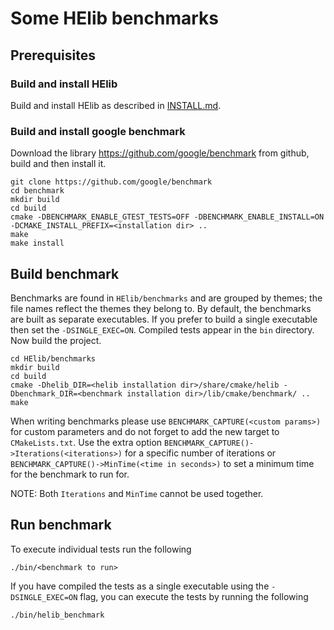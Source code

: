 # Some HElib benchmarks

## Prerequisites 

### Build and install HElib

Build and install HElib as described in [INSTALL.md](../INSTALL.md).

### Build and install google benchmark

Download the library https://github.com/google/benchmark from github, build and
then install it.

```
git clone https://github.com/google/benchmark
cd benchmark
mkdir build
cd build
cmake -DBENCHMARK_ENABLE_GTEST_TESTS=OFF -DBENCHMARK_ENABLE_INSTALL=ON -DCMAKE_INSTALL_PREFIX=<installation dir> ..
make
make install
```

## Build benchmark

Benchmarks are found in `HElib/benchmarks` and are grouped by themes; the file
names reflect the themes they belong to. By default, the benchmarks are built as 
separate executables. If you prefer to build a single executable then set the
`-DSINGLE_EXEC=ON`. Compiled tests appear in the `bin` directory.  Now build
the project.

```
cd HElib/benchmarks
mkdir build
cd build
cmake -Dhelib_DIR=<helib installation dir>/share/cmake/helib -Dbenchmark_DIR=<benchmark installation dir>/lib/cmake/benchmark/ ..
make
```

When writing benchmarks please use `BENCHMARK_CAPTURE(<custom params>)` for
custom parameters and do not forget to add the new target to `CMakeLists.txt`.
Use the extra option `BENCHMARK_CAPTURE()->Iterations(<iterations>)` for a
specific number of iterations or `BENCHMARK_CAPTURE()->MinTime(<time in
seconds>)` to set a minimum time for the benchmark to run for.

NOTE: Both `Iterations` and `MinTime` cannot be used together.

## Run benchmark

To execute individual tests run the following

```
./bin/<benchmark to run>
```

If you have compiled the tests as a single executable using the
`-DSINGLE_EXEC=ON` flag, you can execute the tests by running the following

```
./bin/helib_benchmark
```
